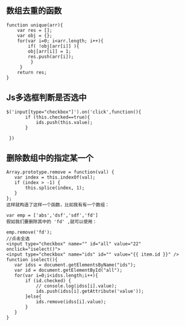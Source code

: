 ## 数组去重的函数 ##
    function unique(arr){
    	var res = [];
    	var obj = {};
    	for(var i=0; i<arr.length; i++){
    		if( !obj[arr[i]] ){
    		obj[arr[i]] = 1;
    		res.push(arr[i]);
   			 }
   		 }
    	return res;
    }

## Js多选框判断是否选中 ##
	$('input[type="checkbox"]').on('click',function(){
		   if (this.checked==true){
			   ids.push(this.value);
		   }

	 })

## 删除数组中的指定某一个 ##
	Array.prototype.remove = function(val) {
       var index = this.indexOf(val);
       if (index > -1) {
           this.splice(index, 1);
       }
   	};
	这样就构造了这样一个函数，比如我有有一个数组：
	
	var emp = ['abs','dsf','sdf','fd']
	假如我们要删除其中的 'fd' ,就可以使用：
	
	emp.remove('fd');
	//点击全选
	<input type="checkbox" name="" id="all" value="22" onclick="iselect()">
	<input type="checkbox" name="ids" id="" value="{{ item.id }}" />
	function iselect(){
	   var idss = document.getElementsByName("ids");
	   var id = document.getElementById("all");
	   for(var i=0;i<idss.length;i++){
	       if (id.checked) {
	           // console.log(idss[i].value);
               ids.push(idss[i].getAttribute('value'));
		   }else{
               ids.remove(idss[i].value);
		   }
	   }
   	}